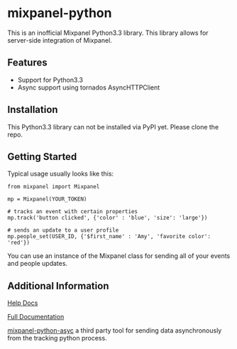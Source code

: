 mixpanel-python
===============
This is an inofficial Mixpanel Python3.3 library. This library allows for server-side integration of Mixpanel.

Features
--------
* Support for Python3.3
* Async support using tornados AsyncHTTPClient

Installation
------------
This Python3.3 library can not be installed via PyPI yet. Please clone the repo.


Getting Started
---------------
Typical usage usually looks like this:

    from mixpanel import Mixpanel

    mp = Mixpanel(YOUR_TOKEN)

    # tracks an event with certain properties
    mp.track('button clicked', {'color' : 'blue', 'size': 'large'})

    # sends an update to a user profile
    mp.people_set(USER_ID, {'$first_name' : 'Amy', 'favorite color': 'red'})

You can use an instance of the Mixpanel class for sending all of your events and people updates.

Additional Information
----------------------
[Help Docs](https://www.mixpanel.com/help/reference/python)

[Full Documentation](http://mixpanel.github.io/mixpanel-python/)

[mixpanel-python-asyc](https://github.com/jessepollak/mixpanel-python-async) a third party tool for sending data asynchronously from the tracking python process.
